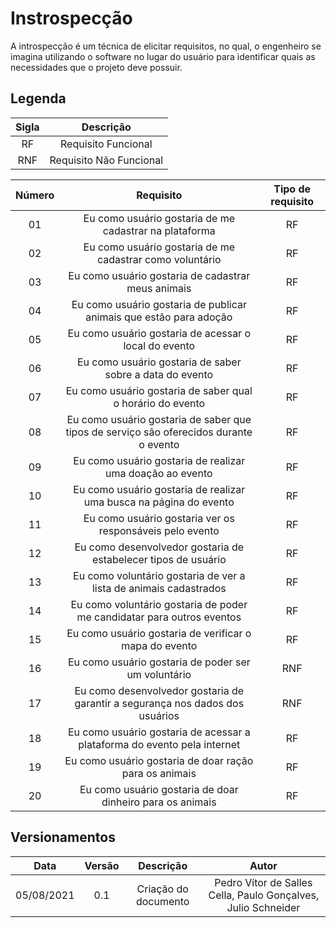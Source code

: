 # Instrospecção

<p> A introspecção é um técnica de elicitar requisitos, no qual, o engenheiro se imagina utilizando o software no lugar do usuário para identificar quais as necessidades que o projeto deve possuir.</p>

## Legenda

| Sigla |        Descrição        |
| :---: | :---------------------: |
|  RF   |   Requisito Funcional   |
|  RNF  | Requisito Não Funcional |

| Número |                                       Requisito                                        | Tipo de requisito |
| :----: | :------------------------------------------------------------------------------------: | :---------------: |
|   01   |                 Eu como usuário gostaria de me cadastrar na plataforma                 |        RF         |
|   02   |                Eu como usuário gostaria de me cadastrar como voluntário                |        RF         |
|   03   |                   Eu como usuário gostaria de cadastrar meus animais                   |        RF         |
|   04   |           Eu como usuário gostaria de publicar animais que estão para adoção           |        RF         |
|   05   |                 Eu como usuário gostaria de acessar o local do evento                  |        RF         |
|   06   |                Eu como usuário gostaria de saber sobre a data do evento                |        RF         |
|   07   |               Eu como usuário gostaria de saber qual o horário do evento               |        RF         |
|   08   | Eu como usuário gostaria de saber que tipos de serviço são oferecidos durante o evento |        RF         |
|   09   |               Eu como usuário gostaria de realizar uma doação ao evento                |        RF         |
|   10   |           Eu como usuário gostaria de realizar uma busca na página do evento           |        RF         |
|   11   |                Eu como usuário gostaria ver os responsáveis pelo evento                |        RF         |
|   12   |             Eu como desenvolvedor gostaria de estabelecer tipos de usuário             |        RF         |
|   13   |           Eu como voluntário gostaria de ver a lista de animais cadastrados            |        RF         |
|   14   |         Eu como voluntário gostaria de poder me candidatar para outros eventos         |        RF         |
|   15   |                 Eu como usuário gostaria de verificar o mapa do evento                 |        RF         |
|   16   |                  Eu como usuário gostaria de poder ser um voluntário                   |        RNF        |
|   17   |     Eu como desenvolvedor gostaria de garantir a segurança nos dados dos usuários      |        RNF        |
|   18   |        Eu como usuário gostaria de acessar a plataforma do evento pela internet        |        RF         |
|   19   |                 Eu como usuário gostaria de doar ração para os animais                 |        RF         |
|   20   |               Eu como usuário gostaria de doar dinheiro para os animais                |        RF         |

## Versionamentos

|    Data    | Versão |      Descrição       |                     Autor                     |
| :--------: | :----: | :------------------: | :-------------------------------------------: |
| 05/08/2021 |  0.1   | Criação do documento | Pedro Vítor de Salles Cella, Paulo Gonçalves, Julio Schneider |